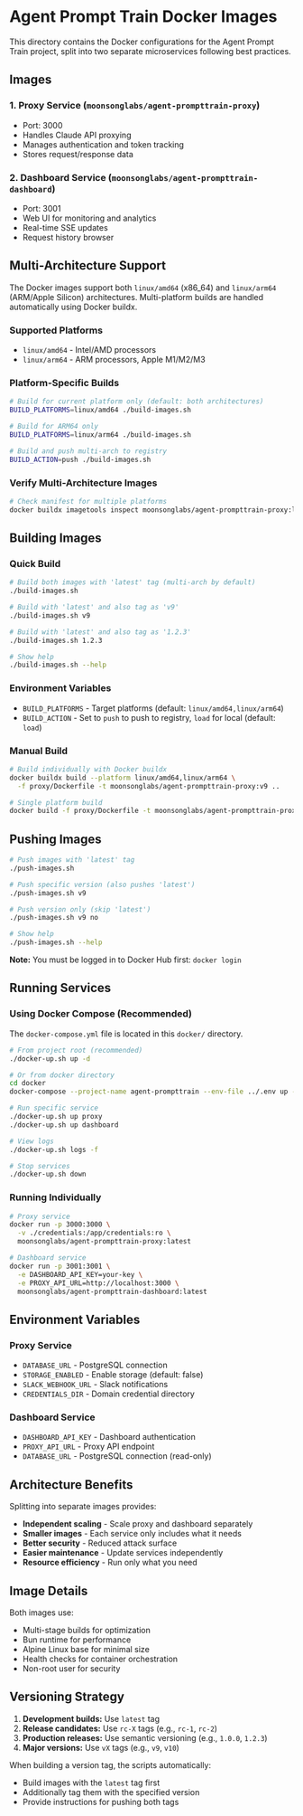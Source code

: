 # Agent Prompt Train Docker Images

This directory contains the Docker configurations for the Agent Prompt Train project, split into two separate microservices following best practices.

## Images

### 1. Proxy Service (`moonsonglabs/agent-prompttrain-proxy`)

- Port: 3000
- Handles Claude API proxying
- Manages authentication and token tracking
- Stores request/response data

### 2. Dashboard Service (`moonsonglabs/agent-prompttrain-dashboard`)

- Port: 3001
- Web UI for monitoring and analytics
- Real-time SSE updates
- Request history browser

## Multi-Architecture Support

The Docker images support both `linux/amd64` (x86_64) and `linux/arm64` (ARM/Apple Silicon) architectures. Multi-platform builds are handled automatically using Docker buildx.

### Supported Platforms

- `linux/amd64` - Intel/AMD processors
- `linux/arm64` - ARM processors, Apple M1/M2/M3

### Platform-Specific Builds

```bash
# Build for current platform only (default: both architectures)
BUILD_PLATFORMS=linux/amd64 ./build-images.sh

# Build for ARM64 only
BUILD_PLATFORMS=linux/arm64 ./build-images.sh

# Build and push multi-arch to registry
BUILD_ACTION=push ./build-images.sh
```

### Verify Multi-Architecture Images

```bash
# Check manifest for multiple platforms
docker buildx imagetools inspect moonsonglabs/agent-prompttrain-proxy:latest
```

## Building Images

### Quick Build

```bash
# Build both images with 'latest' tag (multi-arch by default)
./build-images.sh

# Build with 'latest' and also tag as 'v9'
./build-images.sh v9

# Build with 'latest' and also tag as '1.2.3'
./build-images.sh 1.2.3

# Show help
./build-images.sh --help
```

### Environment Variables

- `BUILD_PLATFORMS` - Target platforms (default: `linux/amd64,linux/arm64`)
- `BUILD_ACTION` - Set to `push` to push to registry, `load` for local (default: `load`)

### Manual Build

```bash
# Build individually with Docker buildx
docker buildx build --platform linux/amd64,linux/arm64 \
  -f proxy/Dockerfile -t moonsonglabs/agent-prompttrain-proxy:v9 ..

# Single platform build
docker build -f proxy/Dockerfile -t moonsonglabs/agent-prompttrain-proxy:v9 ..
```

## Pushing Images

```bash
# Push images with 'latest' tag
./push-images.sh

# Push specific version (also pushes 'latest')
./push-images.sh v9

# Push version only (skip 'latest')
./push-images.sh v9 no

# Show help
./push-images.sh --help
```

**Note:** You must be logged in to Docker Hub first: `docker login`

## Running Services

### Using Docker Compose (Recommended)

The `docker-compose.yml` file is located in this `docker/` directory.

```bash
# From project root (recommended)
./docker-up.sh up -d

# Or from docker directory
cd docker
docker-compose --project-name agent-prompttrain --env-file ../.env up -d

# Run specific service
./docker-up.sh up proxy
./docker-up.sh up dashboard

# View logs
./docker-up.sh logs -f

# Stop services
./docker-up.sh down
```

### Running Individually

```bash
# Proxy service
docker run -p 3000:3000 \
  -v ./credentials:/app/credentials:ro \
  moonsonglabs/agent-prompttrain-proxy:latest

# Dashboard service
docker run -p 3001:3001 \
  -e DASHBOARD_API_KEY=your-key \
  -e PROXY_API_URL=http://localhost:3000 \
  moonsonglabs/agent-prompttrain-dashboard:latest
```

## Environment Variables

### Proxy Service

- `DATABASE_URL` - PostgreSQL connection
- `STORAGE_ENABLED` - Enable storage (default: false)
- `SLACK_WEBHOOK_URL` - Slack notifications
- `CREDENTIALS_DIR` - Domain credential directory

### Dashboard Service

- `DASHBOARD_API_KEY` - Dashboard authentication
- `PROXY_API_URL` - Proxy API endpoint
- `DATABASE_URL` - PostgreSQL connection (read-only)

## Architecture Benefits

Splitting into separate images provides:

- **Independent scaling** - Scale proxy and dashboard separately
- **Smaller images** - Each service only includes what it needs
- **Better security** - Reduced attack surface
- **Easier maintenance** - Update services independently
- **Resource efficiency** - Run only what you need

## Image Details

Both images use:

- Multi-stage builds for optimization
- Bun runtime for performance
- Alpine Linux base for minimal size
- Health checks for container orchestration
- Non-root user for security

## Versioning Strategy

1. **Development builds:** Use `latest` tag
2. **Release candidates:** Use `rc-X` tags (e.g., `rc-1`, `rc-2`)
3. **Production releases:** Use semantic versioning (e.g., `1.0.0`, `1.2.3`)
4. **Major versions:** Use `vX` tags (e.g., `v9`, `v10`)

When building a version tag, the scripts automatically:

- Build images with the `latest` tag first
- Additionally tag them with the specified version
- Provide instructions for pushing both tags
